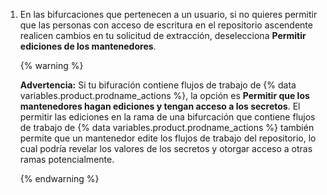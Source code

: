 1. En las bifurcaciones que pertenecen a un usuario, si no quieres permitir que las personas con acceso de escritura en el repositorio ascendente realicen cambios en tu solicitud de extracción, deselecciona **Permitir ediciones de los mantenedores**.

    {% warning %}

    **Advertencia:** Si tu bifuración contiene flujos de trabajo de {% data variables.product.prodname_actions %}, la opción es **Permitir que los mantenedores hagan ediciones y tengan acceso a los secretos**. El permitir las ediciones en la rama de una bifurcación que contiene flujos de trabajo de {% data variables.product.prodname_actions %} también permite que un mantenedor edite los flujos de trabajo del repositorio, lo cual podría revelar los valores de los secretos y otorgar acceso a otras ramas potencialmente.

    {% endwarning %}
